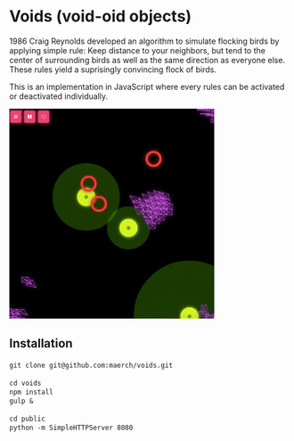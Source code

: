 Voids (void-oid objects)
=====

1986 Craig Reynolds developed an algorithm to simulate flocking birds by applying simple rule: Keep distance to your neighbors, but tend to the center of surrounding birds as well as the same direction as everyone else. These rules yield a suprisingly convincing flock of birds.

This is an implementation in JavaScript where every rules can be activated or deactivated individually.

![voids](docs/images/voids.gif)

## Installation

```
git clone git@github.com:maerch/voids.git

cd voids
npm install
gulp &

cd public
python -m SimpleHTTPServer 8080
```
